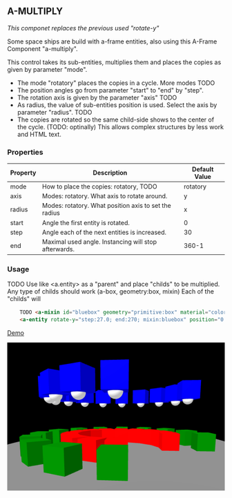## A-MULTIPLY

<i>This componet replaces the previous used "rotate-y"</i>

Some space ships are build with a-frame entities, also using this A-Frame Component "a-multiply".

This control takes its sub-entities, multiplies them and places the copies as given by parameter "mode".
* The mode "rotatory" places the copies in a cycle. More modes TODO
* The position angles go from parameter "start" to "end" by "step".
* The rotation axis is given by the parameter "axis" TODO
* As radius, the value of sub-entities position is used. Select the axis by parameter "radius". TODO
* The copies are rotated so the same child-side shows to the center of the cycle. (TODO: optinally)
This allows complex structures by less work and HTML text.


### Properties

| Property | Description                                             | Default Value |
| -------- | -----------                                             | ------------- |
| mode     | How to place the copies: rotatory, TODO                 | rotatory      |
| axis     | Modes: rotatory. What axis to rotate around.            | y             |
| radius   | Modes: rotatory. What position axis to set the radius   | x             |
| start    | Angle the first entity is rotated.                      | 0             |
| step     | Angle each of the next entities is increased.           | 30            |
| end      | Maximal used angle. Instancing will stop afterwards.    | 360-1         |

### Usage

TODO Use <a-multiply> like <a.entity> as a "parent" and place "childs" to be multiplied.
Any type of childs should work (a-box, geometry:box, mixin)
Each of the "childs" will 



```html
    TODO <a-mixin id="bluebox" geometry="primitive:box" material="color:blue" position="4 0 0" ></a-mixin>
    <a-entity rotate-y="step:27.0; end:270; mixin:bluebox" position="0 0 -8"></a-entity>
```

[Demo](http://ac1000.de/sfsfs/components/a-multiply/a-multiply-demo.html)

![example](demo.png)
